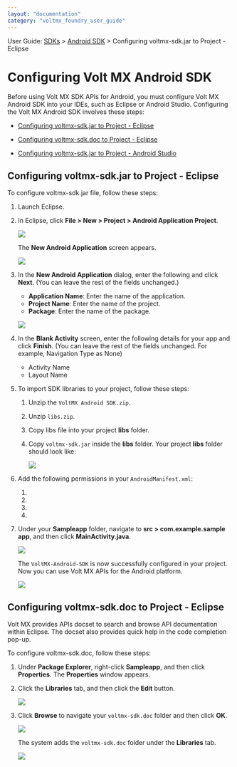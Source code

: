 ```yaml
---
layout: "documentation"
category: "voltmx_foundry_user_guide"
---
```

                              

User Guide: [SDKs](../Foundry_SDKs.html) > [Android SDK](Installing_Android_SDK.html) > Configuring voltmx-sdk.jar to Project - Eclipse

Configuring Volt MX Android SDK
============================

Before using Volt MX SDK APIs for Android, you must configure Volt MX Android SDK into your IDEs, such as Eclipse or Android Studio. Configuring the Volt MX Android SDK involves these steps:

*   [Configuring voltmx-sdk.jar to Project - Eclipse](#configuring-volt-mx-sdk-jar-to-project-eclipse)
*   [Configuring voltmx-sdk.doc to Project - Eclipse](#configuring-volt-mx-sdk-doc-to-project-eclipse)
    

*   [Configuring voltmx-sdk.jar to Project - Android Studio](Android_Studio.html)

Configuring voltmx-sdk.jar to Project - Eclipse
---------------------------------------------

To configure voltmx-sdk.jar file, follow these steps:

1.  Launch Eclipse.
2.  In Eclipse, click **File > New > Project > Android Application Project**.  
    
    ![](../Resources/Images/Android/1_580x557.png)
    
    The **New Android Application** screen appears.
    
    ![](../Resources/Images/Android/2_582x387.png)
    
3.  In the **New Android Application** dialog, enter the following and click **Next**. (You can leave the rest of the fields unchanged.)  
    
    *   **Application Name**: Enter the name of the application.
    *   **Project Name**: Enter the name of the project.
    *   **Package**: Enter the name of the package.
    
    ![](../Resources/Images/Android/3_584x367.png)
    
4.  In the **Blank Activity** screen, enter the following details for your app and click **Finish**. (You can leave the rest of the fields unchanged. For example, Navigation Type as None)  
    *   Activity Name
    *   Layout Name  
5.  To import SDK libraries to your project, follow these steps:
    1.  Unzip the `VoltMX Android SDK.zip`.
    2.  Unzip `libs.zip`.
    3.  Copy libs file into your project **libs** folder.
    4.  Copy `voltmx-sdk.jar` inside the **libs** folder. Your project **libs** folder should look like:
        
        ![](../Resources/Images/Android/ProjectLibs.png)
        
6.  Add the following permissions in your `AndroidManifest.xml`:
    1.  <uses-permission android:name="android.permission.INTERNET" />
    2.  <uses-permission android:name="android.permission.ACCESS\_NETWORK\_STATE" />
    3.  <uses-permission android:name="android.permission.ACCESS\_WIFI\_STATE" />
    4.  <uses-permission android:name="android.permission.READ\_PHONE\_STATE"/>
        
7.  Under your **Sampleapp** folder, navigate to **src > com.example.sample app**, and then click **MainActivity.java**.  
    
    ![](../Resources/Images/Android/9_584x247.png)
    
    The `VoltMX-Android-SDK` is now successfully configured in your project. Now you can use Volt MX APIs for the Android platform.
    
    ![](../Resources/Images/Android/10_582x195.png)
    

Configuring voltmx-sdk.doc to Project - Eclipse
---------------------------------------------

Volt MX  provides APIs docset to search and browse API documentation within Eclipse. The docset also provides quick help in the code completion pop-up.

To configure voltmx-sdk.doc, follow these steps:

1.  Under **Package Explorer**, right-click **Sampleapp**, and then click **Properties**. The **Properties** window appears.
    
2.  Click the **Libraries** tab, and then click the **Edit** button.  
      
    
    ![](../Resources/Images/Android/doc2_581x440.png)
    
3.  Click **Browse** to navigate your `voltmx-sdk.doc` folder and then click **OK**.
    
    ![](../Resources/Images/Android/doc5_513x323.png)
    
    The system adds the `voltmx-sdk.doc` folder under the **Libraries** tab.
    
    ![](../Resources/Images/Android/doc6_589x353.png)

